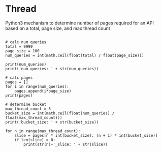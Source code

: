 # Thread
Python3 mechanism to determine number of pages required for an API based on a total, page size, and max thread count

```import math

# calc num queries
total = 9999
page_size = 100
num_queries = int(math.ceil(float(total) / float(page_size)))

print(num_queries)
print('num_queries: ' + str(num_queries))

# calc pages
pages = []
for i in range(num_queries):
    pages.append(i*page_size)
print(pages)

# determine bucket
max_thread_count = 5
bucket_size = int(math.ceil(float(num_queries) / float(max_thread_count)))
print('bucket_size: ' + str(bucket_size))

for n in range(max_thread_count):
    slice = pages[n * int(bucket_size): (n + 1) * int(bucket_size)]
    if len(slice) > 0:
        print(str(n)+'_slice: ' + str(slice))
```
